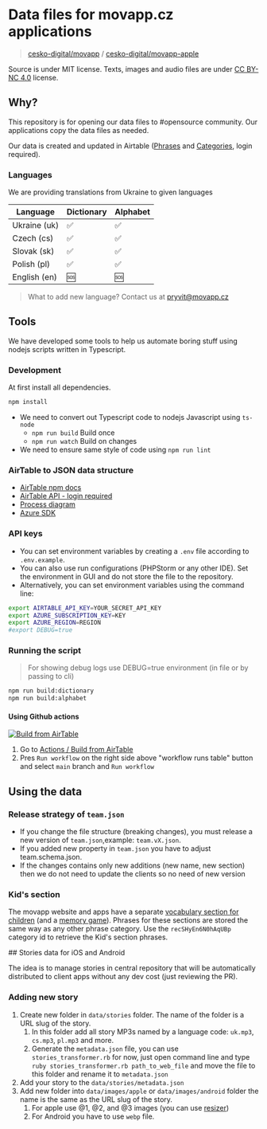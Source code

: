 # Data files for movapp.cz applications

> [cesko-digital/movapp](https://github.com/cesko-digital/movapp)
> / [cesko-digital/movapp-apple](https://github.com/cesko-digital/movapp-apple)

Source is under MIT license. Texts, images and audio files are
under [CC BY-NC 4.0](https://creativecommons.org/licenses/by-nc/4.0/deed.cs) license.

## Why?

This repository is for opening our data files to #opensource community. Our applications copy the data files as needed.

Our data is created and updated in
Airtable ([Phrases](https://airtable.com/appLciQqZNGDR3J6W/tblDQ7VuXpW6WmPpH/viwtUJ5B0HM7Zbe6Z?blocks=hide)
and [Categories](https://airtable.com/appLciQqZNGDR3J6W/tbl99lSvZaGW2czPu/viw5DEx2It8pelQrt?blocks=hide), login required).

### Languages

We are providing translations from Ukraine to given languages

| Language     | Dictionary | Alphabet |
| ------------ | ---------- | -------- |
| Ukraine (uk) | ✅         | ✅       |
| Czech (cs)   | ✅         | ✅       |
| Slovak (sk)  | ✅         | ✅       |
| Polish (pl)  | ✅         | ✅       |
| English (en) | 🆘         | 🆘       |

> What to add new language? Contact us at [pryvit@movapp.cz](mailto:pryvit@movapp.cz)

## Tools

We have developed some tools to help us automate boring stuff using nodejs scripts written in Typescript.

### Development

At first install all dependencies.

```bash
npm install
```

-   We need to convert out Typescript code to nodejs Javascript using `ts-node`
    -   `npm run build` Build once
    -   `npm run watch` Build on changes
-   We need to ensure same style of code using `npm run lint`

### AirTable to JSON data structure

-   [AirTable npm docs](https://www.npmjs.com/package/airtable)
-   [AirTable API - login required](https://airtable.com/appLciQqZNGDR3J6W/api/docs)
-   [Process diagram](https://app.diagrams.net/#G1mYrjyU01kJwz6Tg72o2B2XFDwVJn9AhC)
-   [Azure SDK](https://docs.microsoft.com/cs-cz/azure/cognitive-services/speech-service/)

### API keys

-   You can set environment variables by creating a `.env` file according to `.env.example`.
-   You can also use run configurations (PHPStorm or any other IDE). Set the environment in GUI and do not store the file to the repository.
-   Alternatively, you can set environment variables using the command line:

```bash
export AIRTABLE_API_KEY=YOUR_SECRET_API_KEY
export AZURE_SUBSCRIPTION_KEY=KEY
export AZURE_REGION=REGION
#export DEBUG=true
```

### Running the script

> For showing debug logs use DEBUG=true environment (in file or by passing to cli)

```bash
npm run build:dictionary
npm run build:alphabet
```

#### Using Github actions

[![Build from AirTable](https://github.com/cesko-digital/movapp-data/actions/workflows/airtable.yml/badge.svg?branch=main)](https://github.com/cesko-digital/movapp-data/actions/workflows/airtable.yml)

1. Go to [Actions / Build from AirTable](https://github.com/cesko-digital/movapp-data/actions/workflows/airtable.yml)
2. Pres `Run workflow` on the right side above "workflow runs table" button and select `main` branch and `Run workflow`

## Using the data

### Release strategy of `team.json`

-   If you change the file structure (breaking changes), you must release a new version of `team.json`,example: `team.vX.json`.
-   If you added new property in `team.json` you have to adjust team.schema.json.
-   If the changes contains only new additions (new name, new section) then we do not need to update the clients so no need of new version

### Kid's section

The movapp website and apps have a separate [vocabulary section for children](https://www.movapp.cz/kids) (and a [memory game](https://www.movapp.cz/kids/memory-game)). Phrases for these sections are stored the same way as any other phrase category. Use the `recSHyEn6N0hAqUBp` category id to retrieve the Kid's section phrases.

## Stories data for iOS and Android

The idea is to manage stories in central repository that will be automatically distributed to client apps without any dev cost (just reviewing the PR). 

### Adding new story

1. Create new folder in `data/stories` folder. The name of the folder is a URL slug of the story.
    1. In this folder add all story MP3s named by a language code: `uk.mp3`, `cs.mp3`, `pl.mp3` and more.
    2. Generate the `metadata.json` file, you can use `stories_transformer.rb` for now, just open command line and type `ruby stories_transformer.rb path_to_web_file` and move the file to this folder and rename it to `metadata.json`
2. Add your story to the `data/stories/metadata.json`
3. Add new folder into `data/images/apple` or `data/images/android` folder the name is the same as the URL slug of the story.
    1. For apple use @1, @2, and @3 images (you can use [resizer](https://hotpot.ai/icon-resizer))
    2. For Android you have to use `webp` file.
